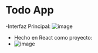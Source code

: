 # Todo App 
-Interfaz Principal:
![image](https://github.com/user-attachments/assets/98bde0a9-1465-4653-b44f-685ed13928ca)
- Hecho en React como proyecto:
- ![image](https://github.com/user-attachments/assets/753db7b3-2701-4adc-854b-4229b3b884a4)


